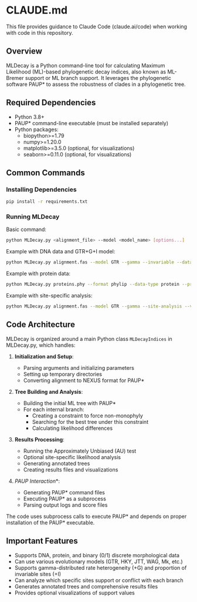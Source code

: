 # CLAUDE.md

This file provides guidance to Claude Code (claude.ai/code) when working with code in this repository.

## Overview

MLDecay is a Python command-line tool for calculating Maximum Likelihood (ML)-based phylogenetic decay indices, also known as ML-Bremer support or ML branch support. It leverages the phylogenetic software PAUP* to assess the robustness of clades in a phylogenetic tree.

## Required Dependencies

- Python 3.8+
- PAUP* command-line executable (must be installed separately)
- Python packages:
  - biopython>=1.79
  - numpy>=1.20.0
  - matplotlib>=3.5.0 (optional, for visualizations)
  - seaborn>=0.11.0 (optional, for visualizations)

## Common Commands

### Installing Dependencies

```bash
pip install -r requirements.txt
```

### Running MLDecay

Basic command:
```bash
python MLDecay.py <alignment_file> --model <model_name> [options...]
```

Example with DNA data and GTR+G+I model:
```bash
python MLDecay.py alignment.fas --model GTR --gamma --invariable --data-type dna
```

Example with protein data:
```bash
python MLDecay.py proteins.phy --format phylip --data-type protein --protein-model WAG --gamma
```

Example with site-specific analysis:
```bash
python MLDecay.py alignment.fas --model GTR --gamma --site-analysis --visualize
```

## Code Architecture

MLDecay is organized around a main Python class `MLDecayIndices` in MLDecay.py, which handles:

1. **Initialization and Setup**: 
   - Parsing arguments and initializing parameters
   - Setting up temporary directories
   - Converting alignment to NEXUS format for PAUP*

2. **Tree Building and Analysis**:
   - Building the initial ML tree with PAUP*
   - For each internal branch:
     - Creating a constraint to force non-monophyly
     - Searching for the best tree under this constraint
     - Calculating likelihood differences

3. **Results Processing**:
   - Running the Approximately Unbiased (AU) test
   - Optional site-specific likelihood analysis
   - Generating annotated trees
   - Creating results files and visualizations

4. **PAUP* Interaction**:
   - Generating PAUP* command files
   - Executing PAUP* as a subprocess
   - Parsing output logs and score files

The code uses subprocess calls to execute PAUP* and depends on proper installation of the PAUP* executable.

## Important Features

- Supports DNA, protein, and binary (0/1) discrete morphological data
- Can use various evolutionary models (GTR, HKY, JTT, WAG, Mk, etc.)
- Supports gamma-distributed rate heterogeneity (+G) and proportion of invariable sites (+I)
- Can analyze which specific sites support or conflict with each branch
- Generates annotated trees and comprehensive results files
- Provides optional visualizations of support values